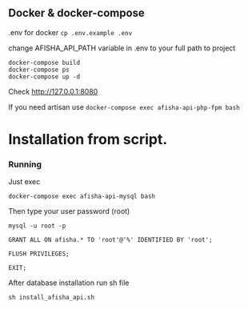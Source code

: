 ## Docker & docker-compose

.env for docker ```cp .env.example .env```

change AFISHA_API_PATH variable in .env to your full path to project

```
docker-compose build
docker-compose ps
docker-compose up -d
```

Check http://127.0.0.1:8080

If you need artisan use ```docker-compose exec afisha-api-php-fpm bash```

# Installation from script.

### Running 
Just exec
```shell
docker-compose exec afisha-api-mysql bash
```
Then type your user password (root)
```shell
mysql -u root -p
```

```shell
GRANT ALL ON afisha.* TO 'root'@'%' IDENTIFIED BY 'root';
```

```shell
FLUSH PRIVILEGES;
```

```shell
EXIT;
```
After database installation run sh file

```shell
sh install_afisha_api.sh
```
